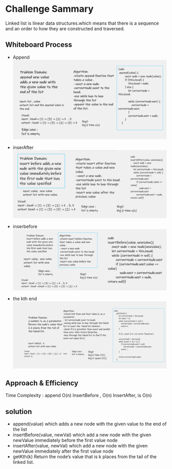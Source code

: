 # Challenge Sammary
Linked list is linear data structures.which means that there is a sequence and an order to how they are 
constructed and traversed.
 
## Whiteboard Process
- Append 
![append](append.PNG)

- inserAfter 
![inserAfter](insertafter.PNG)

- inserbefore 
![inserAfter](insertbefore.PNG)

- the kth end
![kth](kth.PNG)

## Approach & Efficiency

Time Complexity : append O(n) InsertBefore , O(n) InsertAfter, is O(n)

## solution

- append(value) which adds a new node with the given value to the end of the list
- insertBefore(value, newVal) which add a new node with the given newValue immediately before the first value node
- insertAfter(value, newVal) which add a new node with the given newValue immediately after the first value node
- getKth(k) Return the node’s value that is k places from the tail of the linked list.

